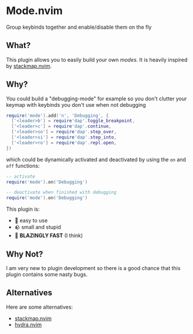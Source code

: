 # Mode.nvim
Group keybinds together and enable/disable them on the fly

## What?
This plugin allows you to easily build your own _modes_.
It is heavily inspired by [stackmap.nvim](https://github.com/tjdevries/stackmap.nvim).

## Why?
You could build a "debugging-mode" for example so you don't clutter your keymap
with keybinds you don't use when not debugging
```lua
require('mode').add('n', 'Debugging', {
  ['<leader>b'] = require'dap'.toggle_breakpoint,
  ['<leader>c'] = require'dap'.continue,
  ['<leader>so'] = require'dap'.step_over,
  ['<leader>si'] = require'dap'.step_into,
  ['<leader>ro'] = require'dap'.repl.open,
})
```
which could be dynamically activated and deactivated by using the `on` and `off`
functions:
```lua
-- activate
require('mode').on('Debugging')

-- deactivate when finished with debugging
require('mode').on('Debugging')
```
This plugin is:
 - 🐒 easy to use
 - 🪨 small and stupid
 - 🚀 **BLAZINGLY FAST** (I think)

## Why Not?
I am very new to plugin development so there is a good chance that this plugin contains
some nasty bugs.

## Alternatives
Here are some alternatives:
 - [stackmap.nvim](https://github.com/tjdevries/stackmap.nvim)
 - [hydra.nvim](https://github.com/anuvyklack/hydra.nvim)
